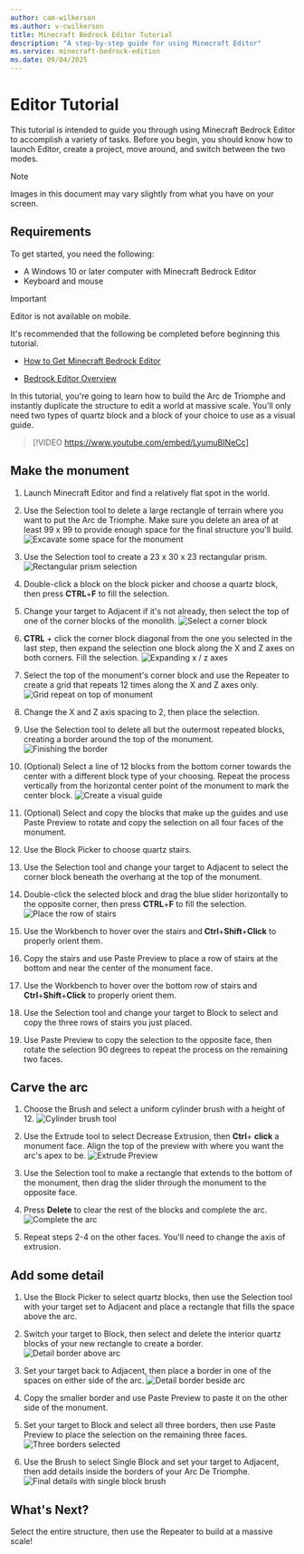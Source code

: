 ```yaml
---
author: cam-wilkerson
ms.author: v-cwilkerson
title: Minecraft Bedrock Editor Tutorial
description: "A step-by-step guide for using Minecraft Editor"
ms.service: minecraft-bedrock-edition
ms.date: 09/04/2025
---
```


# Editor Tutorial

This tutorial is intended to guide you through using Minecraft Bedrock Editor to accomplish a variety of tasks. Before you begin, you should know how to launch Editor, create a project, move around, and switch between the two modes.

> [!NOTE]
> Images in this document may vary slightly from what you have on your screen.

## Requirements

To get started, you need the following:

- A Windows 10 or later computer with Minecraft Bedrock Editor
- Keyboard and mouse

> [!IMPORTANT]
> Editor is not available on mobile.

It's recommended that the following be completed before beginning this tutorial.

- [How to Get Minecraft Bedrock Editor](EditorInstallation.md)

- [Bedrock Editor Overview](EditorOverview.md)

In this tutorial, you're going to learn how to build the Arc de Triomphe and instantly duplicate the structure to edit a world at massive scale. You'll only need two types of quartz block and a block of your choice to use as a visual guide.

> [!VIDEO https://www.youtube.com/embed/LyumuBINeCc]

## Make the monument
1. Launch Minecraft Editor and find a relatively flat spot in the world.

2. Use the Selection tool to delete a large rectangle of terrain where you want to put the Arc de Triomphe. Make sure you delete an area of at least 99 x 99 to provide enough space for the final structure you'll build.
![Excavate some space for the monument](media/ArcScreenshots/EditorClearingSpace.png)

3. Use the Selection tool to create a 23 x 30 x 23 rectangular prism.
![Rectangular prism selection](media/ArcScreenshots/RectangularPrism.png)

4. Double-click a block on the block picker and choose a quartz block, then press **CTRL**+**F** to fill the selection.

5. Change your target to Adjacent if it's not already, then select the top of one of the corner blocks of the monolith.
![Select a corner block](media/ArcScreenshots/CornerSelect.png)

6. **CTRL** + click the corner block diagonal from the one you selected in the last step, then expand the selection one block along the X and Z axes on both corners. Fill the selection.
![Expanding x / z axes](media/ArcScreenshots/ExpandCornersTop.png)

7. Select the top of the monument's corner block and use the Repeater to create a grid that repeats 12 times along the X and Z axes only.
![Grid repeat on top of monument](media/ArcScreenshots/GridRepeatTop.png)

8. Change the X and Z axis spacing to 2, then place the selection.

9. Use the Selection tool to delete all but the outermost repeated blocks, creating a border around the top of the monument.
![Finishing the border](media/ArcScreenshots/CompleteTop.png)

10. (Optional) Select a line of 12 blocks from the bottom corner towards the center with a different block type of your choosing. Repeat the process vertically from the horizontal center point of the monument to mark the center block.
![Create a visual guide](media/ArcScreenshots/VisualAid.png)

11. (Optional) Select and copy the blocks that make up the guides and use Paste Preview to rotate and copy the selection on all four faces of the monument.

12. Use the Block Picker to choose quartz stairs.

13. Use the Selection tool and change your target to Adjacent to select the corner block beneath the overhang at the top of the monument.

14. Double-click the selected block and drag the blue slider horizontally to the opposite corner, then press **CTRL**+**F** to fill the selection.
![Place the row of stairs](media/ArcScreenshots/PlaceStairs.png)

15. Use the Workbench to hover over the stairs and **Ctrl**+**Shift**+**Click** to properly orient them.

16. Copy the stairs and use Paste Preview to place a row of stairs at the bottom and near the center of the monument face.

17. Use the Workbench to hover over the bottom row of stairs and **Ctrl**+**Shift**+**Click** to properly orient them.

18. Use the Selection tool and change your target to Block to select and copy the three rows of stairs you just placed.

19. Use Paste Preview to copy the selection to the opposite face, then rotate the selection 90 degrees to repeat the process on the remaining two faces.

## Carve the arc
1. Choose the Brush and select a uniform cylinder brush with a height of 12.
![Cylinder brush tool](media/ArcScreenshots/ExtrudeCylinder.png)

2. Use the Extrude tool to select Decrease Extrusion, then **Ctrl**+ **click** a monument face. Align the top of the preview with where you want the arc's apex to be.
![Extrude Preview](media/ArcScreenshots/ExtrudePreview.png)

3. Use the Selection tool to make a rectangle that extends to the bottom of the monument, then drag the slider through the monument to the opposite face.
 
4. Press **Delete** to clear the rest of the blocks and complete the arc.
![Complete the arc](media/ArcScreenshots/CompleteArc.png)

5. Repeat steps 2-4 on the other faces. You'll need to change the axis of extrusion.

## Add some detail
1. Use the Block Picker to select quartz blocks, then use the Selection tool with your target set to Adjacent and place a rectangle that fills the space above the arc.

2. Switch your target to Block, then select and delete the interior quartz blocks of your new rectangle to create a border.
![Detail border above arc](media/ArcScreenshots/SideDetail1.png)

3. Set your target back to Adjacent, then place a border in one of the spaces on either side of the arc. 
![Detail border beside arc](media/ArcScreenshots/SideDetail2.png)

4. Copy the smaller border and use Paste Preview to paste it on the other side of the monument.

5. Set your target to Block and select all three borders, then use Paste Preview to place the selection on the remaining three faces.
![Three borders selected](media/ArcScreenshots/CopyDetail1.png)

6. Use the Brush to select Single Block and set your target to Adjacent, then add details inside the borders of your Arc De Triomphe.
![Final details with single block brush](media/ArcScreenshots/FinalArcDeTriomphe.png)

## What's Next?
Select the entire structure, then use the Repeater to build at a massive scale!

